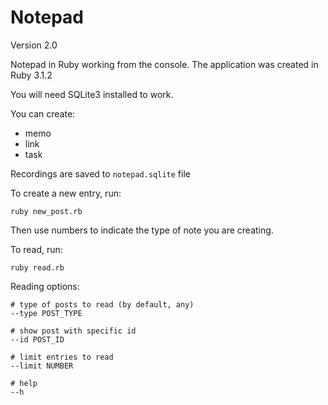 # Notepad

Version 2.0

Notepad in Ruby working from the console. The application was created in Ruby 3.1.2

You will need SQLite3 installed to work.

You can create:

* memo
* link
* task

Recordings are saved to `notepad.sqlite` file

To create a new entry, run:

```
ruby new_post.rb
```

Then use numbers to indicate the type of note you are creating.

To read, run:

```
ruby read.rb
```

Reading options:

```
# type of posts to read (by default, any)
--type POST_TYPE

# show post with specific id
--id POST_ID

# limit entries to read
--limit NUMBER

# help
--h
```
